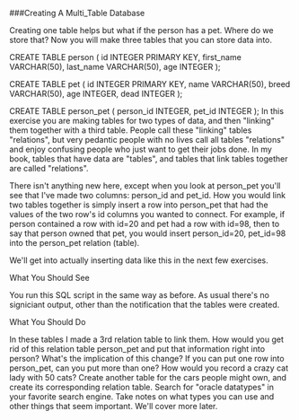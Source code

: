 ###Creating A Multi_Table Database

Creating one table helps but what if the person has a pet. Where do we store that? Now you will make three tables that you can store data into.

CREATE TABLE person (
    id INTEGER PRIMARY KEY,
    first_name VARCHAR(50),
    last_name VARCHAR(50),
    age INTEGER
);

CREATE TABLE pet (
    id INTEGER PRIMARY KEY,
    name VARCHAR(50),
    breed VARCHAR(50),
    age INTEGER,
    dead INTEGER
);

CREATE TABLE person_pet (
    person_id INTEGER,
    pet_id INTEGER
);
In this exercise you are making tables for two types of data, and then "linking" them together with a third table. People call these "linking" tables "relations", but very pedantic people with no lives call all tables "relations" and enjoy confusing people who just want to get their jobs done. In my book, tables that have data are "tables", and tables that link tables together are called "relations".

There isn't anything new here, except when you look at person_pet you'll see that I've made two columns: person_id and pet_id. How you would link two tables together is simply insert a row into person_pet that had the values of the two row's id columns you wanted to connect. For example, if person contained a row with id=20 and pet had a row with id=98, then to say that person owned that pet, you would insert person_id=20, pet_id=98 into the person_pet relation (table).

We'll get into actually inserting data like this in the next few exercises.

What You Should See

You run this SQL script in the same way as before. As usual there's no signiciant output, other than the notification that the tables were created.

What You Should Do

In these tables I made a 3rd relation table to link them. How would you get rid of this relation table person_pet and put that information right into person? What's the implication of this change?
If you can put one row into person_pet, can you put more than one? How would you record a crazy cat lady with 50 cats?
Create another table for the cars people might own, and create its corresponding relation table.
Search for "oracle datatypes" in your favorite search engine. Take notes on what types you can use and other things that seem important. We'll cover more later.